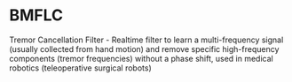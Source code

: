 # BMFLC
Tremor Cancellation Filter - Realtime filter to learn a multi-frequency signal (usually collected from hand motion) and remove specific high-frequency components (tremor frequencies) without a phase shift, used in medical robotics (teleoperative surgical robots)
